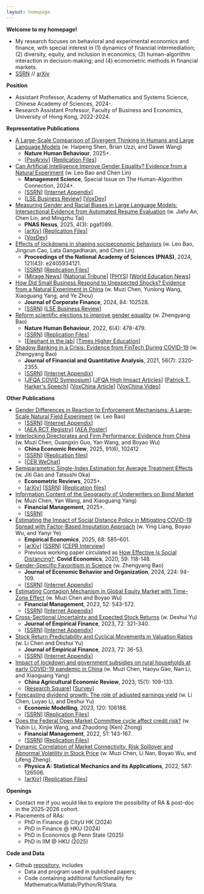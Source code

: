 ```yaml
---
layout: homepage
---
```


**Welcome to my homepage!**
- My research focuses on behavioral and experimental economics and finance, with special interest in (1) dynamics of financial intermediation; (2) diversity, equity, and inclusion in economics; (3) human-algorithm interaction in decision-making; and (4) econometric methods in financial markets.
- [SSRN](https://papers.ssrn.com/sol3/cf_dev/AbsByAuth.cfm?per_id=3911606) // [arXiv](https://arxiv.org/a/huang_d_2.html)

**Position**
- Assistant Professor, Academy of Mathematics and Systems Science, Chinese Academy of Sciences, 2024-.
- Research Assistant Professor, Faculty of Business and Economics, University of Hong Kong, 2022-2024.

**Representative Publications**
- [A Large-Scale Comparison of Divergent Thinking in Humans and Large Language Models]() (w. Haipeng Shen, Brian Uzzi, and Dawei Wang)
  - **Nature Human Behaviour**, 2025+.
  - [[PsyArxiv](https://osf.io/preprints/psyarxiv/xeh64_v1)] [[Replication Files](https://osf.io/a9v2t/)]
- [Can Artificial Intelligence Improve Gender Equality? Evidence from a Natural Experiment](https://doi.org/10.1287/mnsc.2022.02787) (w. Leo Bao and Chen Lin)
  - **Management Science**, Special Issue on The Human-Algorithm Connection, 2024+.
  - [[SSRN](https://papers.ssrn.com/sol3/papers.cfm?abstract_id=4202239)] [[Internet Appendix](https://drive.google.com/file/d/1Yaf4x2YbWzlTHI7Mo__xq9jlml1OgyYI/view?usp=sharing)]
  - [[LSE Business Review](https://blogs.lse.ac.uk/businessreview/2024/03/06/ai-teaching-can-help-reduce-gender-performance-gaps-in-education/)] [[VoxDev](https://voxdev.org/topic/education/improving-learning-efficacy-and-equality-ai-training)]
- [Measuring Gender and Racial Biases in Large Language Models: Intersectional Evidence from Automated Resume Evaluation](https://doi.org/10.1093/pnasnexus/pgaf089) (w. Jiafu An, Chen Lin, and Mingzhu Tai)
  - **PNAS Nexus**, 2025, 4(3): pgaf089.
  -  [[arXiv](https://arxiv.org/abs/2403.15281)] [[Replication Files](https://osf.io/4dahv/)]
  -  [[VoxDev](https://voxdev.org/topic/technology-innovation/ai-hiring-tools-exhibit-complex-gender-and-racial-biases)]
- [Effects of lockdowns in shaping socioeconomic behaviors](https://doi.org/10.1073/pnas.2405934121) (w. Leo Bao, Jingcun Cao, Lata Gangadharan, and Chen Lin)
  - **Proceedings of the National Academy of Sciences (PNAS)**, 2024, 121(43): e2405934121.
  - [[SSRN]()] [[Replication Files](https://osf.io/a3ywv/)]
  - [[Mirage News](https://www.miragenews.com/research-unveils-lockdowns-impact-on-1340546/)] [[National Tribune](https://www.nationaltribune.com.au/new-study-reveals-the-effects-of-lockdowns-in-shaping-socioeconomic-behaviours/)] [[PHYS](https://phys.org/news/2024-10-reveals-effects-lockdowns-socioeconomic-behaviors.html)] [[World Education News](https://www.findworldedu.com/2024/new-study-reveals-the-effects-of-lockdowns-in-shaping-socioeconomic-behaviours.html)]
- [How Did Small Business Respond to Unexpected Shocks? Evidence from a Natural Experiment in China](https://doi.org/10.1016/j.jcorpfin.2023.102528) (w. Muzi Chen, Yunlong Wang, Xiaoguang Yang, and Ye Zhou)
  -  **Journal of Corporate Finance**, 2024, 84: 102528.
  -  [[SSRN](https://papers.ssrn.com/sol3/papers.cfm?abstract_id=4044677)] [[LSE Business Review](https://blogs.lse.ac.uk/businessreview/2024/01/10/how-a-managers-biases-influence-their-firms-response-to-shocks/)]
- [Reform scientific elections to improve gender equality](https://www.nature.com/articles/s41562-022-01322-w) (w. Zhengyang Bao)
  - **Nature Human Behaviour**, 2022, 6(4): 478-479.
  -  [[SSRN](https://papers.ssrn.com/sol3/papers.cfm?abstract_id=4060205)] [[Replication Files](https://osf.io/gvy9c/)]
  - [[Elephant in the lab](https://elephantinthelab.org/gender-disparity-in-science/)] [[Times Higher Education](https://www.timeshighereducation.com/blog/china-must-do-more-support-gender-equality-science)]
- [Shadow Banking in a Crisis: Evidence from FinTech During COVID-19](https://doi.org/10.1017/S0022109021000430) (w. Zhengyang Bao)
  - **Journal of Financial and Quantitative Analysis**, 2021, 56(7): 2320-2355.
  - [[SSRN](https://papers.ssrn.com/sol3/papers.cfm?abstract_id=3734770)] [[Internet Appendix](https://drive.google.com/file/d/1xmnwf_dNR22ohyOeyFoZBCG_6OGv9Gvm/view?usp=sharing)]
  - [[JFQA COVID Symposium](https://jfqa.org/jfqa-home/covid-symposium/)] [[JFQA High Impact Articles](https://www.cambridge.org/core/journals/journal-of-financial-and-quantitative-analysis/jfqa-high-impact-articles?utm_source=hootsuite&amp;utm_medium=Twitter&amp;utm_term=JFQA%20high%20impact%20-%20June%202019&amp;utm_content=JFQA%20high%20impact%20-%20June%202019&amp;utm_campaign=JFQA%20high%20impact%20-%20June%202019)] [[Patrick T. Harker's Speech](https://youtu.be/KGbMgL1M6E4?t=572)] [[VoxChina Article](http://voxchina.org/show-3-241.html)] [[VoxChina Video](https://www.bilibili.com/video/BV19W4y1E7wb/?share_source=copy_web&vd_source=6fe0b780aebbbf34e61336bcabb5353a)]

**Other Publications**
- [Gender Differences in Reaction to Enforcement Mechanisms: A Large-Scale Natural Field Experiment](https://papers.ssrn.com/sol3/papers.cfm?abstract_id=3641282) (w. Leo Bao)
  - [[SSRN](https://papers.ssrn.com/sol3/papers.cfm?abstract_id=3641282)] [[Internet Appendix](https://drive.google.com/file/d/1tpA5k_htPn27juShLqt8xYgwvCnz9bg2/view?usp=sharing)]
  - [[AEA RCT Registry](https://www.socialscienceregistry.org/trials/6095)] [[AEA Poster](https://drive.google.com/file/d/1Z07VqEaj4esoc-p2QGVNUj8zuDDYhNs4/view?usp=sharing)] 
- [Interlocking Directorates and Firm Performance: Evidence from China](https://doi.org/10.1016/j.chieco.2025.102412) (w. Muzi Chen, Guangxin Guo, Yan Wang, and Boyao Wu)
  - **China Economic Review**, 2025, 91(6), 102412
  - [[SSRN](https://papers.ssrn.com/sol3/papers.cfm?abstract_id=4005022)] [[Replication files](https://github.com/difang-huang/semi-ate)]
  - [[CER WeChat](https://mp.weixin.qq.com/s/aknxB7ekb4VOz_Wduxb4ug)]
- [Semiparametric Single-Index Estimation for Average Treatment Effects](https://dx.doi.org/10.1080/07474938.2025.2457561) (w. Jiti Gao and Tatsushi Oka)
  - **Econometric Reviews**, 2025+.
  - [[arXiv](https://arxiv.org/abs/2206.08503)]  [[SSRN](https://papers.ssrn.com/sol3/papers.cfm?abstract_id=4134564)] [[Replication files](https://github.com/difang-huang/semi-ate)]
- [Information Content of the Geography of Underwriters on Bond Market](https://doi.org/10.1111/fima.12495) (w. Muzi Chen, Yan Wang, and Xiaoguang Yang)
  - **Financial Management**, 2025+.
  - [[SSRN](https://papers.ssrn.com/sol3/papers.cfm?abstract_id=4095555)] 
- [Estimating the Impact of Social Distance Policy in Mitigating COVID-19 Spread with Factor-Based Imputation Approach](https://doi.org/10.1007/s00181-024-02649-1) (w. Ying Liang, Boyao Wu, and Yanyi Ye)
  - **Empirical Economics**, 2025, 68: 585–601.
  - [[arXiv](https://arxiv.org/abs/2405.12180)] [[SSRN](https://papers.ssrn.com/sol3/papers.cfm?abstract_id=3680321)] [[CEPR Interview](https://www.youtube.com/watch?v=K6GAchZP9E8&t=1s&ab_channel=CEPR%26VideoVox)] 
  - Previous working paper circulated as [How Effective Is Social Distancing?](https://mailchi.mp/cepr/press-release-covid-economics-vetted-and-real-time-papers-59), **Covid Economics**, 2020, 59: 118-148.
- [Gender-Specific Favoritism in Science](https://doi.org/10.1016/j.jebo.2023.07.011) (w. Zhengyang Bao)
  - **Journal of Economic Behavior and Organization**, 2024, 224: 94-109.
  - [[SSRN](https://papers.ssrn.com/sol3/papers.cfm?abstract_id=4163680)] [[Internet Appendix](https://drive.google.com/file/d/1NbPASga_Fd6_AGsISks2ra4r-N5MhbXT/view?usp=sharing)]
- [Estimating Contagion Mechanism in Global Equity Market with Time-Zone Effect](https://doi.org/10.1111/fima.12430) (w. Muzi Chen and Boyao Wu)
  - **Financial Management**, 2023, 52: 543-572.
  - [[SSRN](https://papers.ssrn.com/sol3/papers.cfm?abstract_id=3491596)] [[Internet Appendix](https://drive.google.com/file/d/1A4l217LoTxaGwZRPFHTgodUgbGNhmRYB/view?usp=sharing)]
- [Cross-Sectional Uncertainty and Expected Stock Returns](https://www.sciencedirect.com/science/article/abs/pii/S092753982300035X) (w. Deshui Yu)
  - **Journal of Empirical Finance**, 2023, 72: 321-340.
  - [[SSRN](https://papers.ssrn.com/sol3/papers.cfm?abstract_id=3907264)] [[Internet Appendix](https://drive.google.com/file/d/1qXQaJqHFTv_A-f5Fd8s0S3Dq-CyUIG6B/view?usp=share_link)]
- [Stock Return Predictability and Cyclical Movements in Valuation Ratios](https://doi.org/10.1016/j.jempfin.2023.02.004) (w. Li Chen and Deshui Yu)
  - **Journal of Empirical Finance**, 2023, 72: 36-53.
  - [[SSRN](https://papers.ssrn.com/sol3/papers.cfm?abstract_id=3755710)] [[Internet Appendix](https://drive.google.com/file/d/192zhwxNL7MBcDgQOdFHPtKJmokLBwabY/view?usp=sharing)]
- [Impact of lockdown and government subsidies on rural households at early COVID-19 pandemic in China](https://www.emerald.com/insight/content/doi/10.1108/CAER-12-2021-0239/full/html) (w. Muzi Chen, Haoyu Gao, Nan Li, and Xiaoguang Yang)
  - **China Agricultural Economic Review**, 2023, 15(1): 109-133.
  - [[Research Square](https://www.researchsquare.com/article/rs-2290835/v1)] [[Survey](https://drive.google.com/file/d/1iDa2jChZVco6E6qco15R788VK6hqAMq4/view?usp=drive_link)]
- [Forecasting dividend growth: The role of adjusted earnings yield](https://www.sciencedirect.com/science/article/pii/S0264999322004254)  (w. Li Chen, Luyao Li, and Deshui Yu)
  - **Economic Modelling**, 2023, 120: 106188.
  - [[SSRN](https://papers.ssrn.com/sol3/papers.cfm?abstract_id=3783056)] [[Replication Files](https://github.com/difang-huang/smoothing-adjustment)]
- [Does the Federal Open Market Committee cycle affect credit risk?](https://doi.org/10.1111/fima.12364) (w. Yubin Li, Xinjie Wang, and Zhaodong (Ken) Zhong)
  - **Financial Management**, 2022, 51: 143-167.
  - [[SSRN](https://papers.ssrn.com/sol3/papers.cfm?abstract_id=3512662)] [[Replication Files](https://github.com/difang-huang/fomc-cycle)]
- [Dynamic Correlation of Market Connectivity, Risk Spillover and Abnormal Volatility in Stock Price](https://www.sciencedirect.com/science/article/abs/pii/S0378437121007792) (w. Muzi Chen, Li Nan, Boyao Wu, and Lifeng Zheng).
  - **Physica A: Statistical Mechanics and its Applications**, 2022, 587: 126506.
  - [[arXiv](https://arxiv.org/abs/2403.19363)] [[Replication Files](https://github.com/difang-huang/dynamic-correlation)]

**Openings**
- Contact me if you would like to explore the possibility of RA & post-doc in the 2025-2026 cohort.
- Placements of RAs:
  - PhD in Finance @ CityU HK (2024)
  - PhD in Finance @ HKU (2024)
  - PhD in Economics @ Penn State (2025)
  - PhD in IIM @ HKU (2025)
    
**Code and Data**
- Github [repository](https://github.com/difang-huang?tab=repositories), includes
  -  Data and program used in published papers;
  -  Code containing additional functionality for Mathematica/Matlab/Python/R/Stata.

